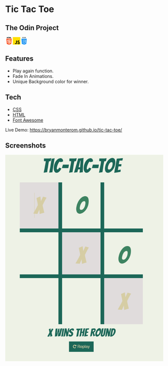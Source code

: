 # Tic Tac Toe
## The Odin Project

![C#](https://github.com/bryanmonterom/SysHotel/raw/main/html-5.png?raw=true)![C#](https://github.com/bryanmonterom/SysHotel/blob/main/js.png?raw=true)![C#](https://github.com/bryanmonterom/SysHotel/blob/main/css.png?raw=true)


## Features
* Play again function.
* Fade In Animations.
* Unique Background color for winner.



## Tech

- [CSS] 
- [HTML] 
- [Font Awesome] 

Live Demo: https://bryanmonterom.github.io/tic-tac-toe/
## Screenshots




![C#](https://github.com/bryanmonterom/tic-tac-toe/blob/main/tic-tac-toe.png?raw=true)


[//]: # (These are reference links used in the body of this note and get stripped out when the markdown processor does its job. There is no need to format nicely because it shouldn't be seen. Thanks SO - http://stackoverflow.com/questions/4823468/store-comments-in-markdown-syntax)

   [C#]: <https://learn.microsoft.com/en-us/dotnet/csharp/>
   [HTML]: <https://www.w3schools.com/html/>
   [Font Awesome]: <https://fontawesome.com/>
   
   [jQuery]: <http://jquery.com>
   [CSS]: <https://www.w3schools.com/css/>
   [ASP.NET Identity]: <https://learn.microsoft.com/en-us/aspnet/identity/overview/getting-started/introduction-to-aspnet-identity>

 
